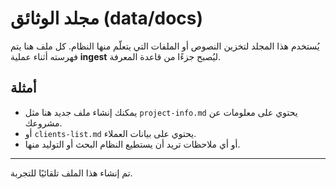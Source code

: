 # مجلد الوثائق (data/docs)

يُستخدم هذا المجلد لتخزين النصوص أو الملفات التي يتعلّم منها النظام.
كل ملف هنا يتم فهرسته أثناء عملية **ingest** ليُصبح جزءًا من قاعدة المعرفة.

## أمثلة
- يمكنك إنشاء ملف جديد هنا مثل `project-info.md` يحتوي على معلومات عن مشروعك.
- أو `clients-list.md` يحتوي على بيانات العملاء.
- أو أي ملاحظات تريد أن يستطيع النظام البحث أو التوليد منها.

---
تم إنشاء هذا الملف تلقائيًا للتجربة.
